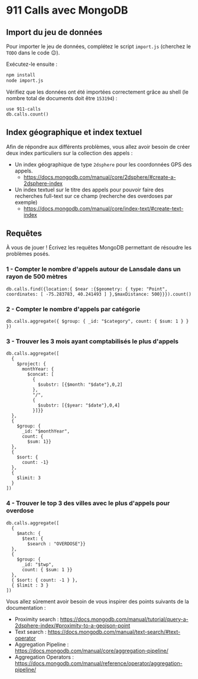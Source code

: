 # 911 Calls avec MongoDB

## Import du jeu de données

Pour importer le jeu de données, complétez le script `import.js` (cherchez le `TODO` dans le code :wink:).

Exécutez-le ensuite :

```bash
npm install
node import.js
```

Vérifiez que les données ont été importées correctement grâce au shell (le nombre total de documents doit être `153194`) :

```
use 911-calls
db.calls.count()
```

## Index géographique et index textuel

Afin de répondre aux différents problèmes, vous allez avoir besoin de créer deux index particuliers sur la collection des appels :

* Un index géographique de type `2dsphere` pour les coordonnées GPS des appels.
  * https://docs.mongodb.com/manual/core/2dsphere/#create-a-2dsphere-index
* Un index textuel sur le titre des appels pour pouvoir faire des recherches full-text sur ce champ (recherche des overdoses par exemple)
  * https://docs.mongodb.com/manual/core/index-text/#create-text-index

## Requêtes

À vous de jouer ! Écrivez les requêtes MongoDB permettant de résoudre les problèmes posés.

### 1 - Compter le nombre d'appels autour de Lansdale dans un rayon de 500 mètres

```
db.calls.find({location:{ $near :{$geometry: { type: "Point",  coordinates: [ -75.283783, 40.241493 ] },$maxDistance: 500}}}).count()
```

### 2 - Compter le nombre d'appels par catégorie

```
db.calls.aggregate({ $group: { _id: "$category", count: { $sum: 1 } } })
```

### 3 - Trouver les 3 mois ayant comptabilisés le plus d'appels

```
db.calls.aggregate([
  {
    $project: {
      monthYear: {
        $concat: [
          {
            $substr: [{$month: "$date"},0,2]
          },
          "/",
          {
            $substr: [{$year: "$date"},0,4]
          }]}}
  },
  {
    $group: {
      _id: "$monthYear",
      count: {
        $sum: 1}}
  },
  {
    $sort: {
      count: -1}
  },
  {
    $limit: 3
  }
])
```

### 4 - Trouver le top 3 des villes avec le plus d'appels pour overdose

```
db.calls.aggregate([
  {
    $match: {
      $text: {
        $search : "OVERDOSE"}}
  },
  {
    $group: {
      _id: "$twp",
      count: { $sum: 1 }}
  },
  { $sort: { count: -1 } },
  { $limit : 3 }
])
```

Vous allez sûrement avoir besoin de vous inspirer des points suivants de la documentation :

* Proximity search : https://docs.mongodb.com/manual/tutorial/query-a-2dsphere-index/#proximity-to-a-geojson-point
* Text search : https://docs.mongodb.com/manual/text-search/#text-operator
* Aggregation Pipeline : https://docs.mongodb.com/manual/core/aggregation-pipeline/
* Aggregation Operators : https://docs.mongodb.com/manual/reference/operator/aggregation-pipeline/
